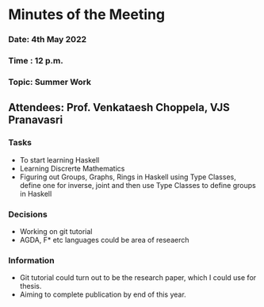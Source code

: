 # Minutes of the Meeting 

### Date: 4th May 2022
### Time : 12 p.m.
### Topic: Summer Work

## Attendees: Prof. Venkataesh Choppela, VJS Pranavasri

### Tasks
* To start learning Haskell
* Learning Discrerte Mathematics
* Figuring out Groups, Graphs, Rings in Haskell using Type Classes, define one for inverse, joint and then use Type Classes to define groups in Haskell


### Decisions
* Working on git tutorial
* AGDA, F* etc languages could be area of reseaerch

### Information
* Git tutorial could turn out to be the research paper, which I could use for thesis.
* Aiming to complete publication by end of this year.
